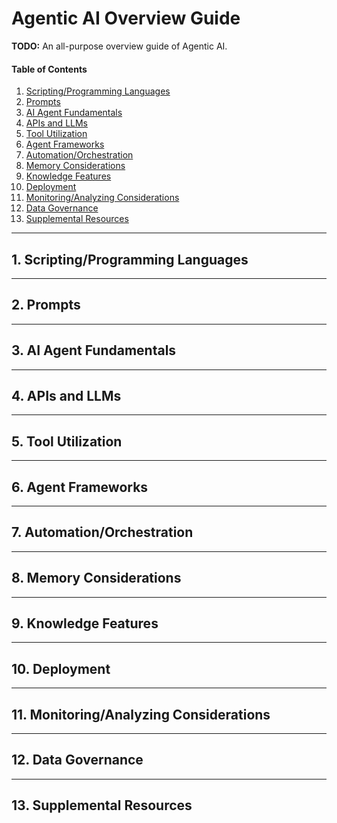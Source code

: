 # Agentic AI Overview Guide

**TODO:** An all-purpose overview guide of Agentic AI.

#### Table of Contents

1. [Scripting/Programming Languages](#langs)
2. [Prompts](#prompts)
3. [AI Agent Fundamentals](#fundamentals)
4. [APIs and LLMs](#apisllms)
5. [Tool Utilization](#tools)
6. [Agent Frameworks](#frameworks)
7. [Automation/Orchestration](#autoorch)
8. [Memory Considerations](#memory)
9. [Knowledge Features](#knowledge)
10. [Deployment](#deployment)
11. [Monitoring/Analyzing Considerations](#monitoring)
12. [Data Governance](#datagov)
13. [Supplemental Resources](#supplemental)

<hr />

## 1. <a name="langs">Scripting/Programming Languages</a>

<hr />

## 2. <a name="prompts">Prompts</a>

<hr />

## 3. <a name="fundamentals">AI Agent Fundamentals</a>

<hr />

## 4. <a name="apisllms">APIs and LLMs</a>

<hr />

## 5. <a name="tools">Tool Utilization</a>

<hr />

## 6. <a name="frameworks">Agent Frameworks</a>

<hr />

## 7. <a name="autoorch">Automation/Orchestration</a>

<hr />

## 8. <a name="memory">Memory Considerations</a>

<hr />

## 9. <a name="knowledge">Knowledge Features</a>

<hr />

## 10. <a name="deployment">Deployment</a>

<hr />

## 11. <a name="monitoring">Monitoring/Analyzing Considerations</a>

<hr />

## 12. <a name="datagov">Data Governance</a>

<hr />

## 13. <a name="supplemental">Supplemental Resources</a>
